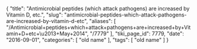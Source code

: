 {
    "title": "Antimicrobial peptides (which attack pathogens) are increased by Vitamin D, etc.",
    "slug": "antimicrobial-peptides-which-attack-pathogens-are-increased-by-vitamin-d-etc",
    "aliases": [
        "/Antimicrobial+peptides+which+attack+pathogens+are+increased+by+Vitamin+D+etc+\u2013+May+2014",
        "/7779"
    ],
    "tiki_page_id": 7779,
    "date": "2016-09-01",
    "categories": [
        "old name"
    ],
    "tags": [
        "old name"
    ]
}
